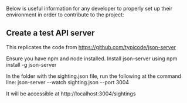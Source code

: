 Below is useful information for any developer to properly set up their environment in order to contribute to the project:


## Create a test API server
This replicates the code from https://github.com/typicode/json-server

Ensure you have npm and node installed. Install json-server using
npm install -g json-server

In the folder with the sighting.json file, run the following at the command line:
json-server --watch sighting.json --port 3004

It will be accessible at http://localhost:3004/sightings

